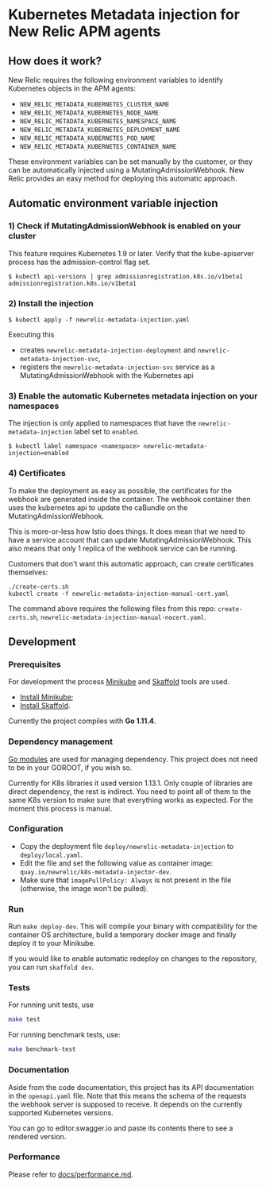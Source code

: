 # Kubernetes Metadata injection for New Relic APM agents

## How does it work?

New Relic requires the following environment variables to identify Kubernetes objects in the APM agents:

- `NEW_RELIC_METADATA_KUBERNETES_CLUSTER_NAME`
- `NEW_RELIC_METADATA_KUBERNETES_NODE_NAME`
- `NEW_RELIC_METADATA_KUBERNETES_NAMESPACE_NAME`
- `NEW_RELIC_METADATA_KUBERNETES_DEPLOYMENT_NAME`
- `NEW_RELIC_METADATA_KUBERNETES_POD_NAME`
- `NEW_RELIC_METADATA_KUBERNETES_CONTAINER_NAME`

These environment variables can be set manually by the customer, or they can be automatically injected using a MutatingAdmissionWebhook.
New Relic provides an easy method for deploying this automatic approach.

## Automatic environment variable injection

### 1) Check if MutatingAdmissionWebhook is enabled on your cluster

This feature requires Kubernetes 1.9 or later. Verify that the kube-apiserver process has the admission-control flag set.

```
$ kubectl api-versions | grep admissionregistration.k8s.io/v1beta1
admissionregistration.k8s.io/v1beta1
```

### 2) Install the injection

```
$ kubectl apply -f newrelic-metadata-injection.yaml
```

Executing this
- creates `newrelic-metadata-injection-deployment` and `newrelic-metadata-injection-svc`,
- registers the `newrelic-metadata-injection-svc` service as a MutatingAdmissionWebhook with the Kubernetes api

### 3) Enable the automatic Kubernetes metadata injection on your namespaces

The injection is only applied to namespaces that have the `newrelic-metadata-injection` label set to `enabled`.

```
$ kubectl label namespace <namespace> newrelic-metadata-injection=enabled
```

### 4) Certificates

To make the deployment as easy as possible, the certificates for the webhook are generated inside the container.
The webhook container then uses the kubernetes api to update the caBundle on the MutatingAdmissionWebhook.

This is more-or-less how Istio does things. It does mean that we need to have a service account that can update MutatingAdmissionWebhook.
This also means that only 1 replica of the webhook service can be running.

Customers that don't want this automatic approach, can create certificates themselves:


```
./create-certs.sh
kubectl create -f newrelic-metadata-injection-manual-cert.yaml
```

The command above requires the following files from this repo: `create-certs.sh`, `newrelic-metadata-injection-manual-nocert.yaml`.

## Development

### Prerequisites

For development the process [Minikube](https://kubernetes.io/docs/getting-started-guides/minikube) and [Skaffold](https://github.com/GoogleCloudPlatform/skaffold) tools are used.


* [Install Minikube](https://kubernetes.io/docs/tasks/tools/install-minikube/);
* [Install Skaffold](https://github.com/GoogleCloudPlatform/skaffold#installation).

Currently the project compiles with **Go 1.11.4**.

### Dependency management

[Go modules](https://github.com/golang/go/wiki/Modules) are used for managing dependency. This project does not need to be in your GOROOT, if you wish so.

Currently for K8s libraries it used version 1.13.1. Only couple of libraries are direct dependency, the rest is indirect. You need to point all of them to the same K8s version to make sure that everything works as expected. For the moment this process is manual.

### Configuration

* Copy the deployment file `deploy/newrelic-metadata-injection` to `deploy/local.yaml`.
* Edit the file and set the following value as container image: `quay.io/newrelic/k8s-metadata-injector-dev`.
* Make sure that `imagePullPolicy: Always` is not present in the file (otherwise, the image won't be pulled).

### Run

Run `make deploy-dev`. This will compile your binary with compatibility for the container OS architecture, build a temporary docker image and finally deploy it to your Minikube.

If you would like to enable automatic redeploy on changes to the repository, you can run `skaffold dev`.

### Tests

For running unit tests, use

```bash
make test
```

For running benchmark tests, use:

```bash
make benchmark-test
```

### Documentation

Aside from the code documentation, this project has its API documentation in the `openapi.yaml` file. Note that this means the schema of the requests the webhook server is supposed to receive. It depends on the currently supported Kubernetes versions.

You can go to editor.swagger.io and paste its contents there to see a rendered version.

### Performance

Please refer to [docs/performance.md](docs/performance.md).
